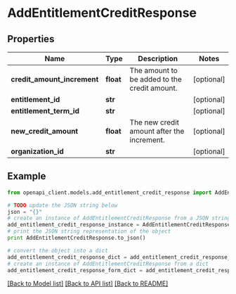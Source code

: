 # AddEntitlementCreditResponse


## Properties
Name | Type | Description | Notes
------------ | ------------- | ------------- | -------------
**credit_amount_increment** | **float** | The amount to be added to the credit amount. | [optional] 
**entitlement_id** | **str** |  | [optional] 
**entitlement_term_id** | **str** |  | [optional] 
**new_credit_amount** | **float** | The new credit amount after the increment. | [optional] 
**organization_id** | **str** |  | [optional] 

## Example

```python
from openapi_client.models.add_entitlement_credit_response import AddEntitlementCreditResponse

# TODO update the JSON string below
json = "{}"
# create an instance of AddEntitlementCreditResponse from a JSON string
add_entitlement_credit_response_instance = AddEntitlementCreditResponse.from_json(json)
# print the JSON string representation of the object
print AddEntitlementCreditResponse.to_json()

# convert the object into a dict
add_entitlement_credit_response_dict = add_entitlement_credit_response_instance.to_dict()
# create an instance of AddEntitlementCreditResponse from a dict
add_entitlement_credit_response_form_dict = add_entitlement_credit_response.from_dict(add_entitlement_credit_response_dict)
```
[[Back to Model list]](../README.md#documentation-for-models) [[Back to API list]](../README.md#documentation-for-api-endpoints) [[Back to README]](../README.md)


